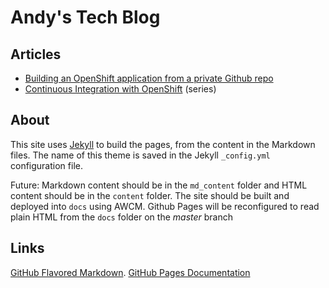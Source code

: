 # Andy's Tech Blog

## Articles
* [Building an OpenShift application from a private Github repo](openshift-build-app-private-repo.md)
* [Continuous Integration with OpenShift](openshift-ci-part1.md) (series)


## About
This site uses [Jekyll](https://jekyllrb.com/) to build the pages, from the
content in the Markdown files. The name of this theme is saved in the Jekyll 
`_config.yml` configuration file.

Future: Markdown content should be in the `md_content` folder and HTML content
should be in the `content` folder. The site should be built and deployed into
`docs` using AWCM. Github Pages will be reconfigured to read plain HTML from 
the `docs` folder on the *master* branch

## Links
[GitHub Flavored Markdown](https://guides.github.com/features/mastering-markdown/).
[GitHub Pages Documentation](https://help.github.com/categories/github-pages-basics/)
